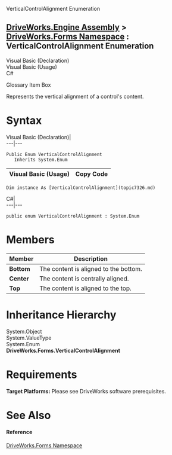 VerticalControlAlignment Enumeration   
  
[DriveWorks.Engine Assembly](topic2156.md) > [DriveWorks.Forms Namespace](topic7266.md) : VerticalControlAlignment Enumeration  
---  
  
Visual Basic (Declaration)    
Visual Basic (Usage)    
C# 

Glossary Item Box

Represents the vertical alignment of a control's content. 

# Syntax

Visual Basic (Declaration)|   
---|---  
      
    
    Public Enum VerticalControlAlignment 
       Inherits System.Enum  
  
Visual Basic (Usage)| Copy Code  
---|---  
      
    
    Dim instance As [VerticalControlAlignment](topic7326.md)  
  
C#|   
---|---  
      
    
    public enum VerticalControlAlignment : System.Enum   
  
# Members

Member| Description  
---|---  
**Bottom**|  The content is aligned to the bottom.  
**Center**|  The content is centrally aligned.  
**Top**|  The content is aligned to the top.  
  
# Inheritance Hierarchy

System.Object  
System.ValueType  
System.Enum  
**DriveWorks.Forms.VerticalControlAlignment**  


# Requirements

**Target Platforms:** Please see DriveWorks software prerequisites.

# See Also

#### Reference

[DriveWorks.Forms Namespace](topic7266.md)


